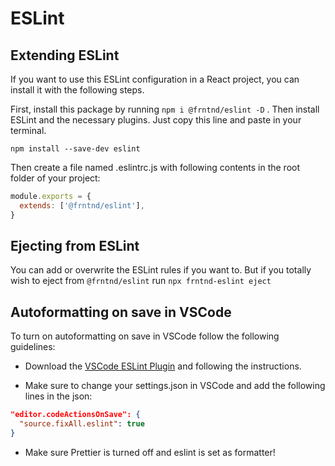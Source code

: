 # ESLint

## Extending ESLint
If you want to use this ESLint configuration in a React project, you can install it with the following steps.

First, install this package by running `npm i @frntnd/eslint -D` .
Then install ESLint and the necessary plugins. Just copy this line and paste in your terminal.
```
npm install --save-dev eslint
```
Then create a file named .eslintrc.js with following contents in the root folder of your project:
```javascript
module.exports = {
  extends: ['@frntnd/eslint'], 
}
```

## Ejecting from ESLint
You can add or overwrite the ESLint rules if you want to.
But if you totally wish to eject from `@frntnd/eslint` run `npx frntnd-eslint eject`

## Autoformatting on save in VSCode
To turn on autoformatting on save in VSCode follow the following guidelines:

- Download the [VSCode ESLint Plugin](https://marketplace.visualstudio.com/items?itemName=dbaeumer.vscode-eslint) and following the instructions.

- Make sure to change your settings.json in VSCode and add the following lines in the json:

```json
"editor.codeActionsOnSave": {
  "source.fixAll.eslint": true
}
```

- Make sure Prettier is turned off and eslint is set as formatter!
